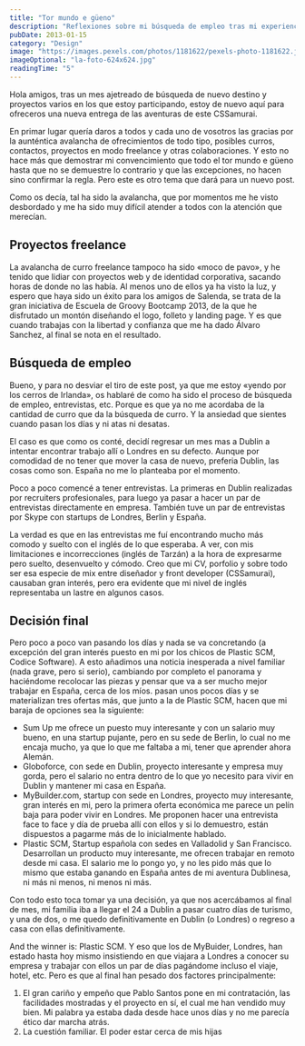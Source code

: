 ```yaml
---
title: "Tor mundo e güeno"
description: "Reflexiones sobre mi búsqueda de empleo tras mi experiencia en Dublín y las oportunidades que surgieron."
pubDate: 2013-01-15
category: "Design"
image: "https://images.pexels.com/photos/1181622/pexels-photo-1181622.jpeg?auto=compress&cs=tinysrgb&w=1260&h=750&dpr=2"
imageOptional: "la-foto-624x624.jpg"
readingTime: "5"
---
```


Hola amigos, tras un mes ajetreado de búsqueda de nuevo destino y proyectos varios en los que estoy participando, estoy de nuevo aquí para ofreceros una nueva entrega de las aventuras de este CSSamurai.

En primar lugar quería daros a todos y cada uno de vosotros las gracias por la aunténtica avalancha de ofrecimientos de todo tipo, posibles curros, contactos, proyectos en modo freelance y otras colaboraciones. Y esto no hace más que demostrar mi convencimiento que todo el tor mundo e güeno hasta que no se demuestre lo contrario y que las excepciones, no hacen sino confirmar la regla. Pero este es otro tema que dará para un nuevo post.

Como os decía, tal ha sido la avalancha, que por momentos me he visto desbordado y me ha sido muy difícil atender a todos con la atención que merecían.

## Proyectos freelance

La avalancha de curro freelance tampoco ha sido «moco de pavo», y he tenido que lidiar con proyectos web y de identidad corporativa, sacando horas de donde no las había. Al menos uno de ellos ya ha visto la luz, y espero que haya sido un éxito para los amigos de Salenda, se trata de la gran iniciativa de Escuela de Groovy Bootcamp 2013, de la que he disfrutado un montón diseñando el logo, folleto y landing page. Y es que cuando trabajas con la libertad y confianza que me ha dado Álvaro Sanchez, al final se nota en el resultado.

## Búsqueda de empleo

Bueno, y para no desviar el tiro de este post, ya que me estoy «yendo por los cerros de Irlanda», os hablaré de como ha sido el proceso de búsqueda de empleo, entrevistas, etc. Porque es que ya no me acordaba de la cantidad de curro que da la búsqueda de curro. Y la ansiedad que sientes cuando pasan los días y ni atas ni desatas.

El caso es que como os conté, decidí regresar un mes mas a Dublin a intentar encontrar trabajo allí o Londres en su defecto. Aunque por comodidad de no tener que mover la casa de nuevo, preferia Dublin, las cosas como son. España no me lo planteaba por el momento.

Poco a poco comencé a tener entrevistas. La primeras en Dublin realizadas por recruiters profesionales, para luego ya pasar a hacer un par de entrevistas directamente en empresa. También tuve un par de entrevistas por Skype con startups de Londres, Berlin y España.

La verdad es que en las entrevistas me fuí encontrando mucho más comodo y suelto con el inglés de lo que esperaba. A ver, con mis limitaciones e incorrecciones (inglés de Tarzán) a la hora de expresarme pero suelto, desenvuelto y cómodo. Creo que mi CV, porfolio y sobre todo ser esa especie de mix entre diseñador y front developer (CSSamurai), causaban gran interés, pero era evidente que mi nivel de inglés representaba un lastre en algunos casos.

## Decisión final

Pero poco a poco van pasando los días y nada se va concretando (a excepción del gran interés puesto en mi por los chicos de Plastic SCM, Codice Software). A esto añadimos una noticia inesperada a nivel familiar (nada grave, pero si serio), cambiando por completo el panorama y haciéndome recolocar las piezas y pensar que va a ser mucho mejor trabajar en España, cerca de los míos. pasan unos pocos días y se materializan tres ofertas más, que junto a la de Plastic SCM, hacen que mi baraja de opciones sea la siguiente:

- Sum Up me ofrece un puesto muy interesante y con un salario muy bueno, en una startup pujante, pero en su sede de Berlin, lo cual no me encaja mucho, ya que lo que me faltaba a mi, tener que aprender ahora Alemán.
- Globoforce, con sede en Dublin, proyecto interesante y empresa muy gorda, pero el salario no entra dentro de lo que yo necesito para vivir en Dublin y mantener mi casa en España.
- MyBuilder.com, startup con sede en Londres, proyecto muy interesante, gran interés en mi, pero la primera oferta económica me parece un pelín baja para poder vivir en Londres. Me proponen hacer una entrevista face to face y día de prueba allí con ellos y si lo demuestro, están dispuestos a pagarme más de lo inicialmente hablado.
- Plastic SCM, Startup española con sedes en Valladolid y San Francisco. Desarrollan un producto muy interesante, me ofrecen trabajar en remoto desde mi casa. El salario me lo pongo yo, y no les pido más que lo mismo que estaba ganando en España antes de mi aventura Dublinesa, ni más ni menos, ni menos ni más.

Con todo esto toca tomar ya una decisión, ya que nos acercábamos al final de mes, mi familia iba a llegar el 24 a Dublin a pasar cuatro días de turismo, y una de dos, o me quedo definitivamente en Dublin (o Londres) o regreso a casa con ellas definitivamente.

And the winner is: Plastic SCM. Y eso que los de MyBuider, Londres, han estado hasta hoy mismo insistiendo en que viajara a Londres a conocer su empresa y trabajar con ellos un par de días pagándome incluso el viaje, hotel, etc. Pero es que al final han pesado dos factores principalmente:

1. El gran cariño y empeño que Pablo Santos pone en mi contratación, las facilidades mostradas y el proyecto en sí, el cual me han vendido muy bien. Mi palabra ya estaba dada desde hace unos días y no me parecía ético dar marcha atrás.
2. La cuestión familiar. El poder estar cerca de mis hijas
